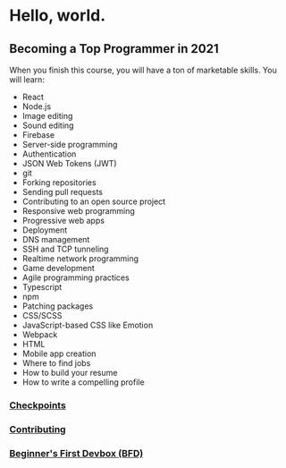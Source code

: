 # Hello, world.

## Becoming a Top Programmer in 2021

When you finish this course, you will have a ton of marketable skills. You will learn:

- React
- Node.js
- Image editing
- Sound editing
- Firebase
- Server-side programming
- Authentication
- JSON Web Tokens (JWT)
- git
- Forking repositories
- Sending pull requests
- Contributing to an open source project
- Responsive web programming
- Progressive web apps
- Deployment
- DNS management
- SSH and TCP tunneling
- Realtime network programming
- Game development
- Agile programming practices
- Typescript
- npm
- Patching packages
- CSS/SCSS
- JavaScript-based CSS like Emotion
- Webpack
- HTML
- Mobile app creation
- Where to find jobs
- How to build your resume
- How to write a compelling profile

### [Checkpoints](https://github.com/bltbit/showdown/blob/checkpoint-10/checkpoints.md)

### [Contributing](https://github.com/bltbit/showdown/blob/checkpoint-10/contributing.md)

### [Beginner's First Devbox (BFD)](https://github.com/bltbit/showdown/blob/checkpoint-10/bfd.md)
